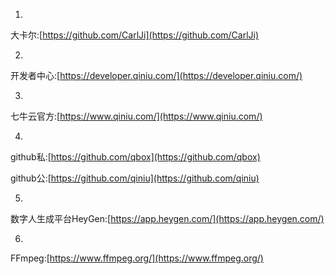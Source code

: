 1. 

大卡尔:[https://github.com/CarlJi](https://github.com/CarlJi)

2. 

开发者中心:[https://developer.qiniu.com/](https://developer.qiniu.com/)

3. 

七牛云官方:[https://www.qiniu.com/](https://www.qiniu.com/)

4.

github私:[https://github.com/qbox](https://github.com/qbox)

github公:[https://github.com/qiniu](https://github.com/qiniu)

5. 
数字人生成平台HeyGen:[https://app.heygen.com/](https://app.heygen.com/)

6.

FFmpeg:[https://www.ffmpeg.org/](https://www.ffmpeg.org/)

